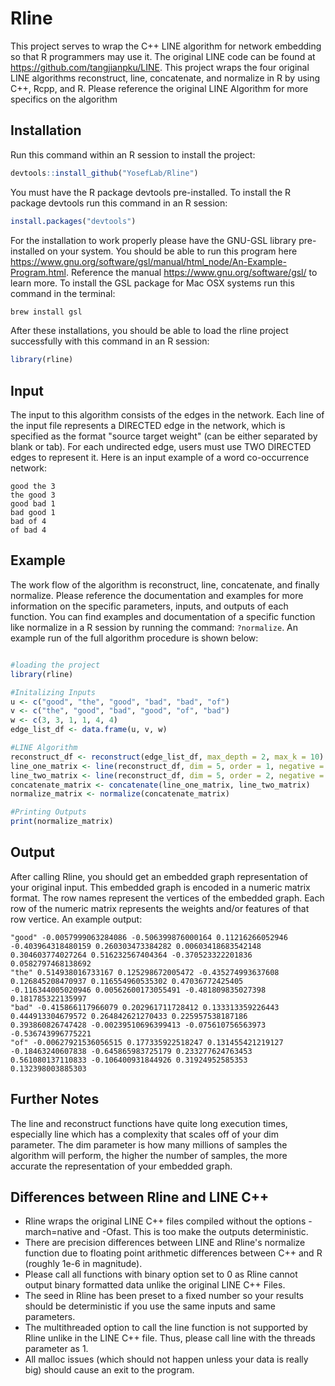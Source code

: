 # Rline
This project serves to wrap the C++ LINE algorithm for network embedding so that R programmers may use it. The original LINE code can be found at https://github.com/tangjianpku/LINE. This project wraps the four original LINE algorithms reconstruct, line, concatenate, and normalize in R by using C++, Rcpp, and R. Please reference the original LINE Algorithm for more specifics on the algorithm 

## Installation
Run this command within an R session to install the project: 
```R
devtools::install_github("YosefLab/Rline")
``` 
You must have the R package devtools pre-installed. To install the R package devtools run this command in an R session: 
```R 
install.packages("devtools") 
```
For the installation to work properly please have the GNU-GSL library pre-installed on your system. You should be able to run this program here https://www.gnu.org/software/gsl/manual/html_node/An-Example-Program.html. Reference the manual https://www.gnu.org/software/gsl/ to learn more. To install the GSL package for Mac OSX systems run this command in the terminal: 
```bash 
brew install gsl 
```
After these installations, you should be able to load the rline project successfully with this command in an R session:
```R
library(rline) 
```

## Input
The input to this algorithm consists of the edges in the network. Each line of the input file represents a DIRECTED edge in the network, which is specified as the format "source target weight" (can be either separated by blank or tab). For each undirected edge, users must use TWO DIRECTED edges to represent it. Here is an input example of a word co-occurrence network:
```
good the 3
the good 3
good bad 1
bad good 1
bad of 4
of bad 4
```

## Example
The work flow of the algorithm is reconstruct, line, concatenate, and finally normalize. Please reference the documentation and examples for more information on the specific parameters, inputs, and outputs of each function. You can find examples and documentation of a specific function like normalize in a R session by running the command: ``` ?normalize ```.
An example run of the full algorithm procedure is shown below: 
```R

#loading the project
library(rline)

#Initalizing Inputs
u <- c("good", "the", "good", "bad", "bad", "of")
v <- c("the", "good", "bad", "good", "of", "bad")
w <- c(3, 3, 1, 1, 4, 4)
edge_list_df <- data.frame(u, v, w)

#LINE Algorithm
reconstruct_df <- reconstruct(edge_list_df, max_depth = 2, max_k = 10)
line_one_matrix <- line(reconstruct_df, dim = 5, order = 1, negative = 5, samples = 10, rho = 0.025)
line_two_matrix <- line(reconstruct_df, dim = 5, order = 2, negative = 5, samples = 10, rho = 0.025)
concatenate_matrix <- concatenate(line_one_matrix, line_two_matrix)
normalize_matrix <- normalize(concatenate_matrix)

#Printing Outputs
print(normalize_matrix)
```

## Output
After calling Rline, you should get an embedded graph representation of your original input. This embedded graph is encoded in a numeric matrix format. The row names represent the vertices of the embedded graph. Each row of the numeric matrix represents the weights and/or features of that row vertice. An example output:  
```
"good" -0.0057999063284086 -0.506399876000164 0.11216266052946 -0.403964318480159 0.260303473384282 0.00603418683542148 0.304603774027264 0.516232567404364 -0.370523322201836 0.0582797468138692
"the" 0.514938016733167 0.125298672005472 -0.435274993637608 0.126845208470937 0.116554960535302 0.47036772425405 -0.116344005020946 0.00562600173055491 -0.481809835027398 0.181785322135997
"bad" -0.415866117966079 0.202961711728412 0.133313359226443 0.444913304679572 0.264842621270433 0.225957538187186 0.393860826747428 -0.00239510696399413 -0.075610756563973 -0.536743996775221
"of" -0.00627921536056515 0.177335922518247 0.131455421219127 -0.18463240607838 -0.645865983725179 0.233277624763453 0.561080137110833 -0.106400931844926 0.31924952585353 0.132398003885303
```

## Further Notes
The line and reconstruct functions have quite long execution times, especially line which has a complexity that scales off of your dim parameter. The dim parameter is how many millions of samples the algorithm will perform, the higher the number of samples, the more accurate the representation of your embedded graph. 


## Differences between Rline and LINE C++
- Rline wraps the original LINE C++ files compiled without the options -march=native and -Ofast. This is too make the outputs deterministic. 
- There are precision differences between LINE and Rline's normalize function due to floating point arithmetic differences between C++ and R (roughly 1e-6 in magnitude). 
- Please call all functions with binary option set to 0 as Rline cannot output binary formatted data unlike the original LINE C++ Files.
- The seed in Rline has been preset to a fixed number so your results should be deterministic if you use the same inputs and same parameters. 
- The multithreaded option to call the line function is not supported by Rline unlike in the LINE C++ file. Thus, please call line with the threads parameter as 1. 
- All malloc issues (which should not happen unless your data is really big) should cause an exit to the program. 



